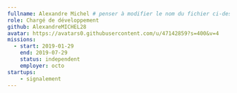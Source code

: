 ```yaml
---
fullname: Alexandre Michel # penser à modifier le nom du fichier ci-dessus en prenom.nom.md !
role: Chargé de développement
github: AlexandreMICHEL28
avatar: https://avatars0.githubusercontent.com/u/47142859?s=400&v=4
missions:
  - start: 2019-01-29
    end: 2019-07-29
    status: independent
    employer: octo
startups:
    - signalement
---
```

